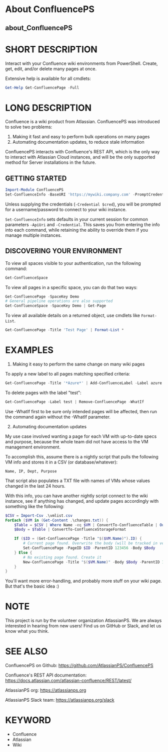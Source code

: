 ﻿---
locale: en-US
---

# About ConfluencePS
## about_ConfluencePS

# SHORT DESCRIPTION
Interact with your Confluence wiki environments from PowerShell.
Create, get, edit, and/or delete many pages at once.

Extensive help is available for all cmdlets:
```powershell
Get-Help Get-ConfluencePage -Full
```

# LONG DESCRIPTION
Confluence is a wiki product from Atlassian. ConfluencePS was introduced to solve two problems:

1. Making it fast and easy to perform bulk operations on many pages
2. Automating documentation updates, to reduce stale information

ConfluencePS interacts with Confluence's REST API, which is the only way
to interact with Atlassian Cloud instances, and will be the only supported
method for Server installations in the future.

## GETTING STARTED
```powershell
Import-Module ConfluencePS
Set-ConfluenceInfo -BaseURI 'https://mywiki.company.com' -PromptCredentials
```

Unless supplying the credentials (`-Credential $cred`), you will be
prompted for a username/password to connect to your wiki instance.

`Set-ConfluenceInfo` sets defaults in your current session for common parameters
`-ApiUri` and `-Credential`. This saves you from entering the info into each command,
while retaining the ability to override them if you manage multiple instances.

## DISCOVERING YOUR ENVIRONMENT
To view all spaces visible to your authentication, run the following command:
```powershell
Get-ConfluenceSpace
```

To view all pages in a specific space, you can do that two ways:
```powershell
Get-ConfluencePage -SpaceKey Demo
# General pipeline operations are also supported
Get-ConfluenceSpace -SpaceKey Demo | Get-Page
```

To view all available details on a returned object, use cmdlets like `Format-List`.
```powershell
Get-ConfluencePage -Title 'Test Page' | Format-List *
```

# EXAMPLES
1. Making it easy to perform the same change on many wiki pages

To apply a new label to all pages matching specified criteria:
```powershell
Get-ConfluencePage -Title '*Azure*' | Add-ConfluenceLabel -Label azure
```

To delete pages with the label "test":
```powershell
Get-ConfluencePage -Label test | Remove-ConfluencePage -WhatIf
```

Use -WhatIf first to be sure only intended pages will be affected,
then run the command again without the -WhatIf parameter.

2. Automating documentation updates

My use case involved wanting a page for each VM with up-to-date specs and purpose,
because the whole team did not have access to the VM management environment.

To accomplish this, assume there is a nightly script that pulls the following
VM info and stores it in a CSV (or database/whatever):
```
Name, IP, Dept, Purpose
```

That script also populates a TXT file with names of VMs whose values
changed in the last 24 hours.

With this info, you can have another nightly script connect to the wiki
instance, see if anything has changed, and update pages accordingly with
something like the following:
```powershell
$CSV = Import-Csv .\vmlist.csv
ForEach ($VM in (Get-Content .\changes.txt)) {
    $Table = $CSV | Where Name -eq $VM | ConvertTo-ConfluenceTable | Out-String
    $Body = $Table | ConvertTo-ConfluenceStorageFormat

    If ($ID = (Get-ConfluencePage -Title "$($VM.Name)").ID) {
        # Current page found. Overwrite the body (will be tracked in version history)
        Set-ConfluencePage -PageID $ID -ParentID 123456 -Body $Body
    } Else {
        # No existing page found. Create it
        New-ConfluencePage -Title "$($VM.Name)" -Body $Body -ParentID 123456
    }
}
```

You'll want more error-handling, and probably more stuff on your wiki page.
But that's the basic idea :)

# NOTE
This project is run by the volunteer organization AtlassianPS.
We are always interested in hearing from new users!
Find us on GitHub or Slack, and let us know what you think.

# SEE ALSO
ConfluencePS on Github: https://github.com/AtlassianPS/ConfluencePS

Confluence's REST API documentation: https://docs.atlassian.com/atlassian-confluence/REST/latest/

AtlassianPS org: https://atlassianps.org

AtlassianPS Slack team: https://atlassianps.org/slack

# KEYWORD
- Confluence
- Atlassian
- Wiki
